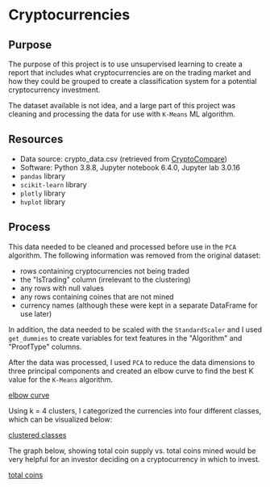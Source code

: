 # Cryptocurrencies
## Purpose
The purpose of this project is to use unsupervised learning to create a report that includes what cryptocurrencies are on the trading market and how they could be grouped to create a classification system for a potential cryptocurrency investment.

The dataset available is not idea, and a large part of this project was cleaning and processing the data for use with `K-Means` ML algorithm.

## Resources
- Data source: crypto_data.csv (retrieved from [CryptoCompare](https://min-api.cryptocompare.com/data/all/coinlist))
- Software: Python 3.8.8, Jupyter notebook 6.4.0, Jupyter lab 3.0.16
- `pandas` library
- `scikit-learn` library
- `plotly` library
- `hvplot` library
  
## Process
This data needed to be cleaned and processed before use in the `PCA` algorithm.  The following information was removed from the original dataset:
- rows containing cryptocurrencies not being traded
- the "IsTrading" column (irrelevant to the clustering)
- any rows with null values
- any rows containing coines that are not mined
- currency names (although these were kept in a separate DataFrame for use later)

In addition, the data needed to be scaled with the `StandardScaler` and I used `get_dummies` to create variables for text features in the "Algorithm" and "ProofType" columns.

After the data was processed, I used `PCA` to reduce the data dimensions to three principal components and created an elbow curve to find the best K value for the `K-Means` algorithm.

[elbow curve](Images/elbow_curve.PNG)

Using k = 4 clusters, I categorized the currencies into four different classes, which can be visualized below:

[clustered classes](Images/clustered_classes.PNG)

The graph below, showing total coin supply vs. total coins mined would be very helpful for an investor deciding on a cryptocurrency in which to invest.

[total coins](Images/total_coins.PNG)

